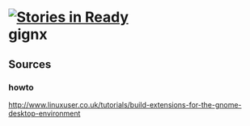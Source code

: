 [![Stories in Ready](https://badge.waffle.io/topa/gignx.png?label=ready)](https://waffle.io/topa/gignx)  
gignx
=====

## Sources
### howto
http://www.linuxuser.co.uk/tutorials/build-extensions-for-the-gnome-desktop-environment
